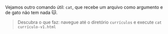 Vejamos outro comando útil: `cat`, que recebe um arquivo como argumento e de gato não tem nada :cat:.

> Descubra o que faz: navegue até o diretório `currículos` e execute `cat currículo-v1.html`
